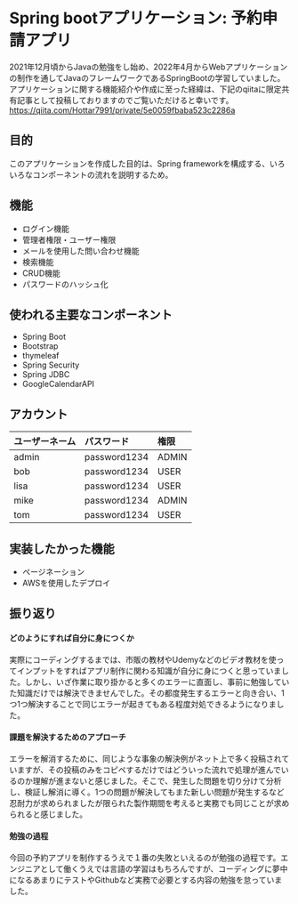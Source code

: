 # Spring bootアプリケーション: 予約申請アプリ
2021年12月頃からJavaの勉強をし始め、2022年4月からWebアプリケーションの制作を通してJavaのフレームワークであるSpringBootの学習していました。アプリケーションに関する機能紹介や作成に至った経緯は、下記のqiitaに限定共有記事として投稿しておりますのでご覧いただけると幸いです。
https://qiita.com/Hottar7991/private/5e0059fbaba523c2286a

## 目的
このアプリケーションを作成した目的は、Spring frameworkを構成する、いろいろなコンポーネントの流れを説明するため。

## 機能
- ログイン機能
- 管理者権限・ユーザー権限
- メールを使用した問い合わせ機能
- 検索機能
- CRUD機能
- パスワードのハッシュ化

## 使われる主要なコンポーネント
- Spring Boot 
- Bootstrap
- thymeleaf
- Spring Security 
- Spring JDBC 
- GoogleCalendarAPI

## アカウント
| ユーザーネーム | パスワード | 権限 |
|:-------- |:-------- |:----------- |
| admin    | password1234   | ADMIN |
| bob      | password1234   | USER  |
| lisa     | password1234   | USER  |
| mike     | password1234   | ADMIN |
| tom      | password1234   | USER  |


## 実装したかった機能
- ページネーション
- AWSを使用したデプロイ

## 振り返り
#### どのようにすれば自分に身につくか
実際にコーディングするまでは、市販の教材やUdemyなどのビデオ教材を使ってインプットをすればアプリ制作に関わる知識が自分に身につくと思っていました。しかし、いざ作業に取り掛かると多くのエラーに直面し、事前に勉強していた知識だけでは解決できませんでした。その都度発生するエラーと向き合い、1つ1つ解決することで同じエラーが起きてもある程度対処できるようになりました。
　

#### 課題を解決するためのアプローチ
エラーを解消するために、同じような事象の解決例がネット上で多く投稿されていますが、その投稿のみをコピペするだけではどういった流れで処理が進んでいるのか理解が進まないと感じました。そこで、発生した問題を切り分けて分析し、検証し解消に導く。1つの問題が解決してもまた新しい問題が発生するなど忍耐力が求められましたが限られた製作期間を考えると実務でも同じことが求められると感じました。

#### 勉強の過程
今回の予約アプリを制作するうえで１番の失敗といえるのが勉強の過程です。エンジニアとして働くうえでは言語の学習はもちろんですが、コーディングに夢中になるあまりにテストやGithubなど実務で必要とする内容の勉強を怠っていました。
